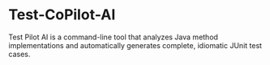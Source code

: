 # Test-CoPilot-AI
Test Pilot AI is a command-line tool that analyzes Java method implementations and automatically generates complete, idiomatic JUnit test cases.
